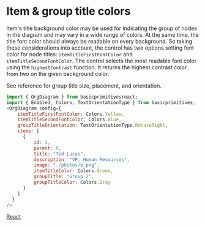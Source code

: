 # Item & group title colors

Item's title background color may be used for indicating the group of nodes in the diagram and may vary in a wide range of colors. At the same time, the title font color should always be readable on every background. So taking these considerations into account, the control has two options setting font color for node titles: `itemTitleFirstFontColor` and `itemTitleSecondFontColor`. The control selects the most readable font color using the `highestContrast` function.  It returns the highest contrast color from two on the given background color.

See reference for group title size, placement, and orientation.

```JavaScript
import { OrgDiagram } from basicprimitivesreact;
import { Enabled, Colors, TextOrientationType } from basicprimitives;
<OrgDiagram config={
    itemTitleFirstFontColor: Colors.Yellow,
    itemTitleSecondFontColor: Colors.Blue,
    groupTitleOrientation: TextOrientationType.RotateRight,
    items: [
      {
          id: 1,
          parent: 0,
          title: "Ted Lucas",
          description: "VP, Human Resources",
          image: "./photos/b.png",
          itemTitleColor: Colors.Green,
          groupTitle: "Group 2",
          groupTitleColor: Colors.Gray
      }
    ]
  }
/>
```

[React](../src/Samples/ItemAndGroupTitleColors.jsx)
